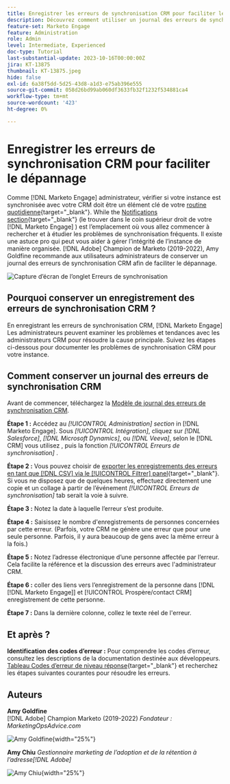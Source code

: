 ```yaml
---
title: Enregistrer les erreurs de synchronisation CRM pour faciliter le dépannage
description: Découvrez comment utiliser un journal des erreurs de synchronisation CRM pour étudier les problèmes de synchronisation CRM et le maintenir en bon état.
feature-set: Marketo Engage
feature: Administration
role: Admin
level: Intermediate, Experienced
doc-type: Tutorial
last-substantial-update: 2023-10-16T00:00:00Z
jira: KT-13875
thumbnail: KT-13875.jpeg
hide: false
exl-id: 6a38f5dd-5d25-43d8-a1d3-e75ab396e555
source-git-commit: 058d26bd99ab060df3633fb32f1232f534881ca4
workflow-type: tm+mt
source-wordcount: '423'
ht-degree: 0%

---
```


# Enregistrer les erreurs de synchronisation CRM pour faciliter le dépannage

Comme [!DNL Marketo Engage] administrateur, vérifier si votre instance est synchronisée avec votre CRM doit être un élément clé de votre [routine quotidienne](https://nation.marketo.com/t5/champion-program-blogs/my-marketo-morning-routine-tips-for-driving-marketing-operation/ba-p/247508){target="_blank"}. While the [Notifications section](https://experienceleague.adobe.com/docs/marketo/using/product-docs/core-marketo-concepts/miscellaneous/notification-types.html){target="_blank"} (le trouver dans le coin supérieur droit de votre [!DNL Marketo Engage] ) est l’emplacement où vous allez commencer à rechercher et à étudier les problèmes de synchronisation fréquents. Il existe une astuce pro qui peut vous aider à gérer l’intégrité de l’instance de manière organisée. [!DNL Adobe] Champion de Marketo (2019-2022), Amy Goldfine recommande aux utilisateurs administrateurs de conserver un journal des erreurs de synchronisation CRM afin de faciliter le dépannage.

![Capture d’écran de l’onglet Erreurs de synchronisation](/help/marketo-tutorial-inherited-instance/_assets/Marketo_Engage_Admin_Salesforce_Sync_Errors_Tab.png)

## Pourquoi conserver un enregistrement des erreurs de synchronisation CRM ?

En enregistrant les erreurs de synchronisation CRM, [!DNL Marketo Engage] Les administrateurs peuvent examiner les problèmes et tendances avec les administrateurs CRM pour résoudre la cause principale. Suivez les étapes ci-dessous pour documenter les problèmes de synchronisation CRM pour votre instance.

## Comment conserver un journal des erreurs de synchronisation CRM

Avant de commencer, téléchargez la [Modèle de journal des erreurs de synchronisation CRM](/help/marketo-tutorial-inherited-instance/_assets/downloads/Adobe-Marketo-Engage_CRM-Sync-Error-Log-Template.xlsx).

**Étape 1 :** Accédez au *[!UICONTROL Administration] section* in [!DNL Marketo Engage]. Sous *[!UICONTROL Intégration]*, cliquez sur *[!DNL Salesforce]*, *[!DNL Microsoft Dynamics]*, ou *[!DNL Veeva]*, selon le [!DNL CRM] vous utilisez , puis la fonction *[!UICONTROL Erreurs de synchronisation]* .

**Étape 2 :** Vous pouvez choisir de [exporter les enregistrements des erreurs en tant que [!DNL CSV] via le [!UICONTROL Filtrer] panel](https://experienceleague.adobe.com/docs/marketo/using/product-docs/crm-sync/salesforce-sync/salesforce-sync-errors.html#filter-sync-errors){target="_blank"}. Si vous ne disposez que de quelques heures, effectuez directement une copie et un collage à partir de l’événement *[!UICONTROL Erreurs de synchronisation]* tab serait la voie à suivre.

**Étape 3 :** Notez la date à laquelle l’erreur s’est produite.

**Étape 4 :** Saisissez le nombre d&#39;enregistrements de personnes concernées par cette erreur. (Parfois, votre CRM ne génère une erreur que pour une seule personne. Parfois, il y aura beaucoup de gens avec la même erreur à la fois.)

**Étape 5 :** Notez l’adresse électronique d’une personne affectée par l’erreur. Cela facilite la référence et la discussion des erreurs avec l&#39;administrateur CRM.

**Étape 6 :** coller des liens vers l’enregistrement de la personne dans [!DNL [!DNL Marketo Engage]] et [!UICONTROL Prospère/contact CRM] enregistrement de cette personne.

**Étape 7 :** Dans la dernière colonne, collez le texte réel de l&#39;erreur.

## Et après ? 

**Identification des codes d’erreur :** Pour comprendre les codes d’erreur, consultez les descriptions de la documentation destinée aux développeurs. [Tableau Codes d’erreur de niveau réponse](https://developers.marketo.com/rest-api/error-codes/#response_level_error_codes){target="_blank"} et recherchez les étapes suivantes courantes pour résoudre les erreurs.

## Auteurs

**Amy Goldfine**\
[!DNL Adobe] Champion Marketo (2019-2022)
*Fondateur : MarketingOpsAdvice.com*

![Amy Goldfine](/help/marketo-tutorial-inherited-instance/_assets/authors/Customer_Author_Amy_Goldfine.png){width="25%"}

**Amy Chiu**
*Gestionnaire marketing de l’adoption et de la rétention à l’adresse[!DNL Adobe]*

![Amy Chiu](/help/marketo-tutorial-inherited-instance/_assets/authors/Adobe_Author_Amy_Chiu.png){width="25%"}
